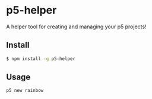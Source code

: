# p5-helper

A helper tool for creating and managing your p5 projects!

## Install

```bash
$ npm install -g p5-helper
```

## Usage

```
p5 new rainbow
```